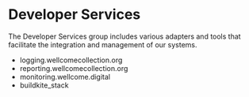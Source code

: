 # Developer Services

The Developer Services group includes various adapters and tools that facilitate the integration and management of our systems.

- logging.wellcomecollection.org
- reporting.wellcomecollection.org
- monitoring.wellcome.digital
- buildkite_stack
